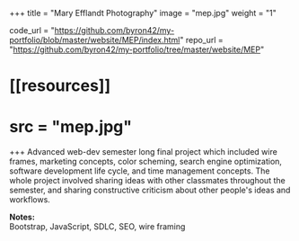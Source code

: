 +++
title = "Mary Efflandt Photography"
image = "mep.jpg"
weight = "1"

code_url = "https://github.com/byron42/my-portfolio/blob/master/website/MEP/index.html"
repo_url = "https://github.com/byron42/my-portfolio/tree/master/website/MEP"

# [[resources]]
#  src = "mep.jpg"
+++
Advanced web-dev semester long final project which included wire frames, marketing concepts, color scheming, search engine optimization, software development life cycle, and time management concepts.  The whole project involved sharing ideas with other classmates throughout the semester, and sharing constructive criticism about other people's ideas and workflows.

**Notes:**  
Bootstrap, JavaScript, SDLC, SEO, wire framing